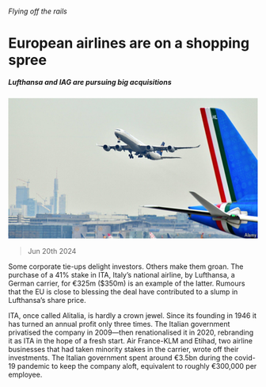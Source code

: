 ###### Flying off the rails

# European airlines are on a shopping spree 

##### Lufthansa and IAG are pursuing big acquisitions 

![image](images/20240622_WBP503.jpg) 

> Jun 20th 2024 

Some corporate tie-ups delight investors. Others make them groan. The purchase of a 41% stake in ITA, Italy’s national airline, by Lufthansa, a German carrier, for €325m ($350m) is an example of the latter. Rumours that the EU is close to blessing the deal have contributed to a slump in Lufthansa’s share price. 

ITA, once called Alitalia, is hardly a crown jewel. Since its founding in 1946 it has turned an annual profit only three times. The Italian government privatised the company in 2009—then renationalised it in 2020, rebranding it as ITA in the hope of a fresh start. Air France-KLM and Etihad, two airline businesses that had taken minority stakes in the carrier, wrote off their investments. The Italian government spent around €3.5bn during the covid-19 pandemic to keep the company aloft, equivalent to roughly €300,000 per employee.

